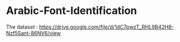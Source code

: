 # Arabic-Font-Identification

The dataset : https://drive.google.com/file/d/1dC7pwzT_RHL9B42H8-Nzf5Sant-86NV6/view
